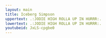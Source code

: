 ```yaml
---
layout: main
title: Iceberg Simpson
uppertext: .:JODIE HIGH ROLLA UP IN HURRR:.
lowertext: .:JODIE HIGH ROLLA UP IN HURRR:.
youtubeid: JxLS-cpgbe0
---
```

